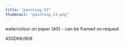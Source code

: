 ```yaml
---
title: "painting 23"
thumbnail: "painting 23.png"
---
```

watercolour on paper (A5) - can be framed on request


450DKK/60€